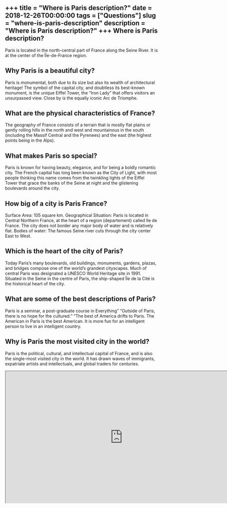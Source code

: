+++
title = "Where is Paris description?"
date = 2018-12-26T00:00:00
tags = ["Questions"]
slug = "where-is-paris-description"
description = "Where is Paris description?"
+++
Where is Paris description?
---------------------------

Paris is located in the north-central part of France along the Seine River. It is at the center of the Île-de-France region.

Why Paris is a beautiful city?
------------------------------

Paris is monumental, both due to its size but also its wealth of architectural heritage! The symbol of the capital city, and doubtless its best-known monument, is the unique Eiffel Tower, the “Iron Lady” that offers visitors an unsurpassed view. Close by is the equally iconic Arc de Triomphe.

What are the physical characteristics of France?
------------------------------------------------

The geography of France consists of a terrain that is mostly flat plains or gently rolling hills in the north and west and mountainous in the south (including the Massif Central and the Pyrenees) and the east (the highest points being in the Alps).

What makes Paris so special?
----------------------------

Paris is known for having beauty, elegance, and for being a boldly romantic city. The French capital has long been known as the City of Light, with most people thinking this name comes from the twinkling lights of the Eiffel Tower that grace the banks of the Seine at night and the glistening boulevards around the city.

How big of a city is Paris France?
----------------------------------

Surface Area: 105 square km. Geographical Situation: Paris is located in Central Northern France, at the heart of a region (departement) called Ile de France. The city does not border any major body of water and is relatively flat. Bodies of water: The famous Seine river cuts through the city center East to West.

Which is the heart of the city of Paris?
----------------------------------------

Today Paris’s many boulevards, old buildings, monuments, gardens, plazas, and bridges compose one of the world’s grandest cityscapes. Much of central Paris was designated a UNESCO World Heritage site in 1991. Situated in the Seine in the centre of Paris, the ship-shaped Île de la Cité is the historical heart of the city.

What are some of the best descriptions of Paris?
------------------------------------------------

Paris is a seminar, a post-graduate course in Everything” “Outside of Paris, there is no hope for the cultured.” “The best of America drifts to Paris. The American in Paris is the best American. It is more fun for an intelligent person to live in an intelligent country.

Why is Paris the most visited city in the world?
------------------------------------------------

Paris is the political, cultural, and intellectual capital of France, and is also the single-most visited city in the world. It has drawn waves of immigrants, expatriate artists and intellectuals, and global traders for centuries.

<iframe allow="accelerometer; autoplay; clipboard-write; encrypted-media; gyroscope; picture-in-picture" allowfullscreen="" class="__youtube_prefs__  epyt-is-override  no-lazyload" data-no-lazy="1" data-origheight="433" data-origwidth="770" data-skipgform_ajax_framebjll="" height="433" id="_ytid_76917" loading="lazy" src="https://www.youtube.com/embed/WrEC-gWn-FA?enablejsapi=1&autoplay=0&cc_load_policy=0&cc_lang_pref=&iv_load_policy=1&loop=0&modestbranding=0&rel=1&fs=1&playsinline=0&autohide=2&theme=dark&color=red&controls=1&" title="YouTube player" width="770"></iframe>